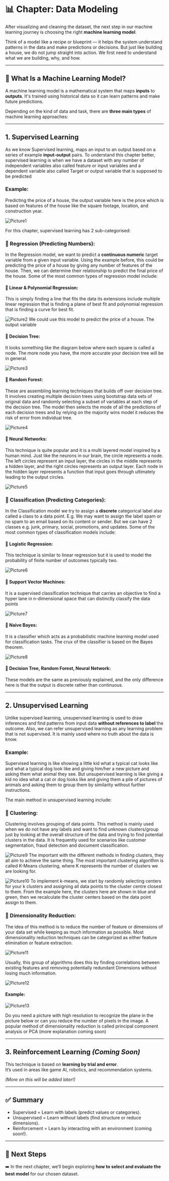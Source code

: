 # 📊 Chapter: Data Modeling

After visualizing and cleaning the dataset, the next step in our machine learning journey is choosing the right **machine learning model**.

Think of a model like a recipe or blueprint — it helps the system understand patterns in the data and make predictions or decisions. But just like building a house, we do not jump straight into action. We first need to understand what we are building, why, and how.

---

## 🎯 What Is a Machine Learning Model?

A machine learning model is a mathematical system that maps **inputs** to **outputs**. It's trained using historical data so it can learn patterns and make future predictions.

Depending on the kind of data and task, there are **three main types** of machine learning approaches:

---

## 1. Supervised Learning

As we know Supervised learning, maps an input to an output based on a series of example **input-output** pairs. To understand this chapter better, supervised learning is when we have a dataset with any number of independent variables also called feature or input variables and a dependent variable also called Target or output variable that is supposed to be predicted

### Example:
Predicting the price of a house, the output variable here is the price which is based on features of the house like the square footage, location, and construction year.

![Picture1](./Data%20Modeling%20pictures/Picture1.jpg)

For this chapter, supervised learning has 2 sub-categorised:
### 🔹 Regression (Predicting Numbers):
In the Regression model, we want to predict a **continuous numeric** target variable from a given input variable. Using the example before, this could be predicting the price of a house by giving any number of features of the house. Then, we can determine their relationship to predict the final price of the house. Some of the most common types of regression model include:
#### 🔹 Linear & Polynomial Regression:
This is simply finding a line that fits the data its extensions include multiple linear regression that is finding a plane of best fit and polynomial regression that is finding a curve for best fit.

![Picture2](./Data%20Modeling%20pictures/Picture2.jpg)
We could use this model to predict the price of a house. The output variable 

#### 🔹 Decision Tree:
It looks something like the diagram below where each square is called a node. The more node you have, the more accurate your decision tree will be in general.

![Picture3](./Data%20Modeling%20pictures/Picture3.jpg)

#### 🔹 Random Forest:
These are assembling learning techniques that builds off over decision tree. It involves creating multiple decision trees using bootstrap data sets of original data and randomly selecting a subset of variables at each step of the decision tree. The model then selects the mode of all the predictions of each decision trees and by relying on the majority wins model it reduces the risk of error from individual tree.

![Picture4](./Data%20Modeling%20pictures/Picture4.jpg)

#### 🔹 Neural Networks:
This technique is quite popular and it is a multi layered model inspired by a human mind. Just like the neurons in our brain, the circle represents a node.  The left circles represent an input layer, the circles in the middle represents a hidden layer, and the right circles represents an output layer. Each node in the hidden layer represents a function that input goes through ultimately leading to the output circles.

![Picture5](./Data%20Modeling%20pictures/Picture5.jpg)

### 🔹 Classification (Predicting Categories):
In the Classification model we try to assign a **discrete** categorical label also called a class to a data point.
E.g. We may want to assign the label spam or no spam to an email based on its content or sender. But we can have 2 classes e.g. junk, primary, social, promotions, and updates.
Some of the most common types of classification models include:
#### 🔹 Logistic Regression:
This technique is similar to linear regression but it is used to model the probability of finite number of outcomes typically two.

![Picture6](./Data%20Modeling%20pictures/Picture6.jpg)

#### 🔹 Support Vector Machines:
It is a supervised classification technique that carries an objective to find a hyper lane in n-dimensional space that can distinctly classify the data points

![Picture7](./Data%20Modeling%20pictures/Picture7.jpg)

#### 🔹 Naive Bayes:
It is a classifier which acts as a probabilistic machine learning model used for classification tasks. The crux of the classifier is based on the Bayes theorem.

![Picture8](./Data%20Modeling%20pictures/Picture8.jpg)

#### 🔹 Decision Tree, Random Forest, Neural Network:
These models are the same as previously explained, and the only difference here is that the output is discrete rather than continuous.

---

## 2. Unsupervised Learning

Unlike supervised learning, unsupervised learning is used to draw inferences and find patterns from input data **without references to label** the outcome. Also, we can refer unsupervised learning as any learning problem that is not supervised. It is mainly used where no truth about the data is know.

### Example:
Supervised learning is like showing a little kid what a typical cat looks like and what a typical dog look like and giving him/her a new picture and asking them what animal they see. But unsupervised learning is like giving a kid no idea what a cat or dog looks like and giving them a pile of pictures of animals and asking them to group them by similarity without further instructions.

The main method in unsupervised learning include:
### 🔹 Clustering:
Clustering involves grouping of data points. This method is mainly used when we do not have any labels and want to find unknown clusters/group just by looking at the overall structure of the data and trying to find potential clusters in the data.
It is frequently used for scenarios like customer segmentation, fraud detection and document classification.

![Picture9](./Data%20Modeling%20pictures/Picture9.jpg)
The important with the different methods in finding clusters, they all aim to achieve the same thing. The most important clustering algorithm is called K-Means clustering, where K represents the number of clusters we are looking for.

![Picture10](./Data%20Modeling%20pictures/Picture10.jpg)
To implement k-means, we start by randomly selecting centers for your k clusters and assigning all data points to the cluster centre closest to them. From the example here, the clusters here are shown in blue and green, then we recalculate the cluster centers based on the data point assign to them. 

### 🔹 Dimensionality Reduction:
The idea of this method is to reduce the number of feature or dimensions of your data set while keeping as much information as possible. Most dimensionality reduction techniques can be categorized as either feature elimination or feature extraction.

![Picture11](./Data%20Modeling%20pictures/Picture11.jpg)

Usually, this group of algorithms does this by finding correlations between existing features and removing potentially redundant Dimensions without losing much information.

![Picture12](./Data%20Modeling%20pictures/Picture12.jpg)

#### Example:
![Picture13](./Data%20Modeling%20pictures/Picture13.jpg)

Do you need a picture with high resolution to recognize the plane in the picture below or can you reduce the number of pixels in the image.
A popular method of dimensionality reduction is called principal component analysis or PCA (more explanation coming soon)

---

## 3. Reinforcement Learning *(Coming Soon)*

This technique is based on **learning by trial and error**.  
It’s used in areas like game AI, robotics, and recommendation systems.

*(More on this will be added later!)*

---

## ✅ Summary

- Supervised = Learn with labels (predict values or categories).
- Unsupervised = Learn without labels (find structure or reduce dimensions).
- Reinforcement = Learn by interacting with an environment (coming soon!).

---

## 📁 Next Steps

➡️ In the next chapter, we’ll begin exploring **how to select and evaluate the best model** for our chosen dataset.

